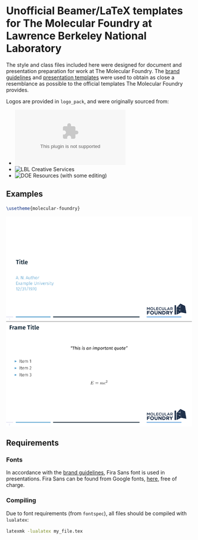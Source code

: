 # Unofficial Beamer/LaTeX templates for The Molecular Foundry at Lawrence Berkeley National Laboratory

The style and class files included here were designed for document and
presentation preparation for work at The Molecular
Foundry. The
[brand guidelines](http://foundry.lbl.gov/assets/docs/media/Molecular_Foundry_Brand_Guidelines-2015.pdf) and
[presentation templates](http://foundry.lbl.gov/media/) were used to
obtain as close a resemblance as possible to the official templates
The Molecular Foundry provides.

Logos are provided in `logo_pack`, and were originally sourced from:
 - ![Molecular Foundry Media Services](http://foundry.lbl.gov/assets/docs/media/All_Logos.zip)
 - ![LBL Creative Services](https://creative.lbl.gov/downloads/the-berkeley-lab-brand/)
 - ![DOE Resources](https://science.energy.gov/about/resources/logos/)
   (with some editing)

## Examples

```tex
\usetheme{molecular-foundry}
```
![molecular-foundry](./examples/molecular-foundry.png)

## Requirements

### Fonts
In accordance with
the
[brand guidelines](http://foundry.lbl.gov/assets/docs/media/Molecular_Foundry_Brand_Guidelines-2015.pdf),
Fira Sans font is used in presentations. Fira Sans can be found from
Google fonts, [here](https://fonts.google.com/specimen/Fira+Sans),
free of charge.

### Compiling
Due to font requirements (from `fontspec`), all files should be compiled with `lualatex`:
```bash
latexmk -lualatex my_file.tex
```
